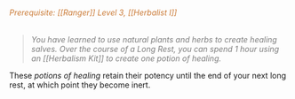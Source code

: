 ###### *<span style="color:rgb(203, 123, 55)">Prerequisite: [[Ranger]] Level 3, [[Herbalist I]]</span>*

> *<span style="color:rgb(125, 125, 125)">You have learned to use natural plants and herbs to create healing salves. Over the course of a Long Rest, you can spend 1 hour using an [[Herbalism Kit]] to create one potion of healing.</span>* 

These _potions of healing_ retain their potency until the end of your next long rest, at which point they become inert.